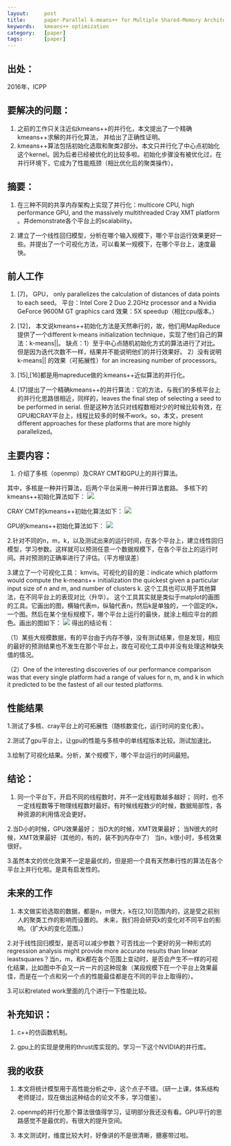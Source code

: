 ```yaml
---
layout:     post
title:      paper-Parallel k-means++ for Multiple Shared-Memory Architectures
keywords:   kmeans++ optimization
category:   [paper]
tags:       [paper]
---
```


## 出处：
2016年，ICPP

## 要解决的问题：
1. 之前的工作只关注近似kmeans++的并行化，本文提出了一个精确kmeans++求解的并行化算法，
并给出了正确性证明。
2. kmeans++算法包括初始化选取和聚类2部分。本文只并行化了中心点初始化这个kernel。因为后者已经被优化的比较多啦。初始化步骤没有被优化过，在并行环境下，它成为了性能瓶颈（相比优化后的聚类操作）。

## 摘要：
1.  在三种不同的共享内存架构上实现了并行化：multicore CPU, high performance GPU, and the
massively multithreaded Cray XMT platform 。并demonstrate各个平台上的scalability。

2. 建立了一个线性回归模型，分析在哪个输入规模下，哪个平台运行效果更好一些。并提出了一个可视化方法，可以看某一规模下，在哪个平台上，速度最快。


## 前人工作
1. [7]， GPU， only parallelizes the calculation of distances of data points to each seed。
平台：Intel Core 2 Duo 2.2GHz processor and a Nvidia GeForce 9600M GT graphics card
效果：5X speedup（相比cpu版本。）

2. [12]， 本文说kmeans++初始化方法是天然串行的，故，他们用MapReduce提供了一个different k-means initialization technique，实现了他们自己的算法：k-means||。
缺点：1）至于中心点随机初始化方式的算法进行了对比。但是因为迭代次数不一样，结果并不能说明他们的并行效果好。
	 2）没有说明k-means|| 的效果（可拓展性）for an increasing number of processors。
3. [15],[16]都是用mapreduce做的:kmeans++近似算法的并行化。

4. [17]提出了一个精确kmeans++的并行算法：它的方法，与我们的多核平台上的并行化思路很相近，同样的，leaves the final step of selecting a seed to be performed in serial. 但是这种方法只对线程数相对少的时候比较有效，在GPU和CRAY平台上，线程比较多的时候不work。so，本文，present different approaches for these platforms that are more highly parallelized。

## 主要内容：
1. 介绍了多核（openmp）及CRAY CMT和GPU上的并行算法。

其中，多核是一种并行算法，后两个平台采用一种并行算法套路。
多核下的kmeans++初始化算法如下：
![](/images/paper/algo-1-kmeans++.png)

CRAY CMT的kmeans++初始化算法如下：
![](/images/paper/algo-2-kmeans++.png)

GPU的kmeans++初始化算法如下：
![](/images/paper/algo-3-kmeans++.png)


2.针对不同的n，m，k，以及测试出来的运行时间，在各个平台上，建立线性回归模型，学习参数。这样就可以预测任意一个数据规模下，在各个平台上的运行时间。并对预测的正确率进行了评估。（平方根误差）

3.建立了一个可视化工具： kmvis。可视化的目的是：indicate which platform would compute the k-means++ initialization the quickest given a particular input size of n and m, and number of clusters k.
这个工具也可以用于其他算法，在不同平台上的表现对比（升华）。
这个工具其实就是类似于matplot的画图的工具。它画出的图，横轴代表m，纵轴代表n，然后k是单独的，一个固定的k，一个图。然后在某个坐标规模下，哪个平台上运行的最快，就涂上相应平台的颜色。画出的图如下：
![](/images/paper/1-kmeans++.png)
得出的结论有：

（1）某些大规模数据，有的平台由于内存不够，没有测试结果，但是发现，相应的最好的预测结果也不发生在那个平台上，故在可视化工具中并没有处理这种缺失值的情况。

（2）One of the interesting discoveries of our performance comparison was that every single platform had a range of values for n, m, and k in which it predicted to be the fastest of all our tested platforms.

## 性能结果
1.测试了多核、cray平台上的可拓展性（随核数变化，运行时间的变化表）。

2.测试了gpu平台上，让gpu的性能与多核中的单线程版本比较。测试加速比。

3.绘制了可视化结果。分析，某个规模下，哪个平台运行的时间最短。


## 结论：
1. 同一个平台下，开启不同的线程数时，并不一定线程数越多越好； 同时，也不一定线程数等于物理线程数时最好。有时候线程数少的时候，数据局部性，各种资源的利用情况会更好。

2.当D小的时候，GPU效果最好； 当D大的时候，XMT效果最好； 当N很大的时候，XMT效果最好（其他的，有的，装不到内存中了）
当n，k很小时，多核效果很好。

3.虽然本文的优化效果不一定是最优的，但是把一个具有天然串行性的算法在各个平台上并行化啦。是具有启发性的。

## 未来的工作
1. 本文做实验选取的数据，都是n，m很大，k在[2,10]范围内的，这是受之前别人的聚类工作的影响而设置的。
未来，我们将会研究k的变化对不同平台的影响。（扩大k的变化范围。）

2.对于线性回归模型，是否可以减少参数？可否找出一个更好的另一种形式的regression analysis might provide more accurate results than linear leastsquares？当n，m，和k都在各个范围上变动时，是否会产生不一样的可视化结果，比如图中不会又一片一片的这种现象（某段规模下在一个平台上效果最佳，而是在一个点和另一个点的性能最佳都是在不同的平台上取得的）。

3.可以和related work里面的几个进行一下性能比较。



## 补充知识：

1. c++的仿函数机制。

2. gpu上的实现是使用的thrust库实现的。学习一下这个NVIDIA的并行库。


## 我的收获

1. 本文将统计模型用于高性能分析之中，这个点子不错。（研一上课，体系结构老师提过，现在做出这种结合的论文不多，学习借鉴）。

2. openmp的并行化那个算法很值得学习，证明部分我还没有看。GPU平行的思路感觉不是最优的，有很大的提升空间。

3. 本文测试时，维度比较大时，好像讲的不是很清晰，搪塞带过啦。



